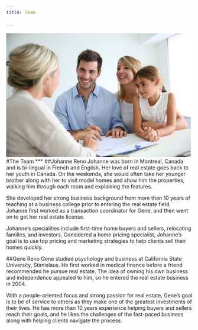 ```yaml
---
title: Team

---
```



<div class="image-parallax" style="color:#ffffff; background-image: url('user/themes/imgs/white-bg.jpg')">
    <div class="slide-content light">
        <div class="align-center">
            <div class="top-logo">
                <img src="user/themes/imgs/team2.jpg" alt="logo">
            </div>
        </div>
    </div>
</div>
#The Team
***
##Johanne Reno
Johanne was born in Montreal, Canada and is bi-lingual in French and English. Her love of real estate goes back to her youth in Canada. On the weekends, she would often take her younger brother along with her to visit model homes and show him the properties, walking him through each room and explaining the features.

She developed her strong business background from more than 10 years of teaching at a business college prior to entering the real estate field. Johanne first worked as a transaction coordinator for Gene, and then went on to get her real estate license.

Johanne’s specialities include first-time home buyers and sellers, relocating families, and investors. Considered a home pricing specialist, Johanne’s goal is to use top pricing and marketing strategies to help clients sell their homes quickly.

##Gene Reno
Gene studied psychology and business at California State University, Stanislaus. He first worked in medical finance before a friend recommended he pursue real estate. The idea of owning his own business and independence appealed to him, so he entered the real estate business in 2004.

With a people-oriented focus and strong passion for real estate, Gene’s goal is to be of service to others as they make one of the greatest investments of their lives. He has more than 10 years experience helping buyers and sellers reach their goals, and he likes the challenges of the fast-paced business along with helping clients navigate the process.
